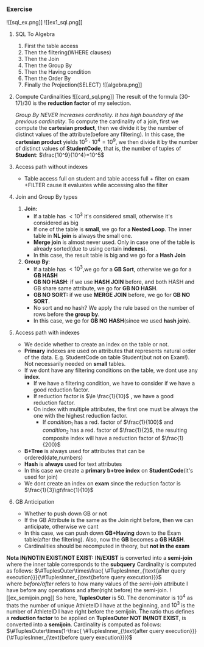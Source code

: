 ### Exercise
![[sql_ex.png]]
![[ex1_sql.png]]
1. SQL To Algebra
	1. First the table access
	2. Then the filtering(WHERE clauses)
	3. Then the Join
	4. Then the Group By
	5. Then the Having condition
	6. Then the Order By
	7. Finally the Projection(SELECT)
	![[algebra.png]]
2. Compute Cardinalities
   ![[card_sql.png]]
   The result of the formula (30-17)/30 is the **reduction factor** of my selection.
   
   *Group By NEVER increases cardinality. It has high boundary of the previous cardinality*.
	To compute the cardinality of a join, first we compute the **cartesian product**, then we divide it by the number of distinct values of the attribute(before any filtering).
	In this case, the **cartesian product** yields $10^5\cdot 10^4=10^9$, we then divide it by the number of distinct values of **StudentCode**, that is, the number of tuples of **Student**: $\frac{10^9}{10^4}=10^5$ 
3. Access path without indexes
	- Table access full on student and table access full + filter on exam
	+FILTER cause it evaluates while accessing also the filter
4. Join and Group By types
	1. **Join:**
		- If a table has $\lt 10^3$ it's considered small, otherwise it's considered as big
		- If one of the table is **small**, we go for a **Nested Loop**. The inner table in **NL join** is always the small one.
		- **Merge join** is almost never used. Only in case one of the table is already sorted(due to using certain **indexes**).
		- In this case, the result table is big and we go for a **Hash Join**
	2. **Group By**:
		- If a table has $\lt 10^3$,we go for a **GB Sort**, otherwise we go for a **GB HASH** 
		- **GB NO HASH**: if we use **HASH JOIN** before, and both HASH and GB share same attribute, we go for **GB NO HASH**.
		- **GB NO SORT:** if we use **MERGE JOIN** before, we go for **GB NO SORT**.
		- No sort and no hash? We apply the rule based on the number of rows before **the group by**.
		- In this case, we go for **GB NO HASH**(since we used **hash join**).
5. Access path with indexes
	- We decide whether to create an index on the table or not. 
	- **Primary** indexes are used on attributes that represents natural order of the data. E.g. StudentCode on table Student(but not on Exam!). Not necessarily needed on **small** tables.
	- If we dont have any filtering conditions on the table, we dont use any **index**.
		- If we have a filtering condition, we have to consider if we have a good reduction factor. 
		- If reduction factor is $\le \frac{1}{10}$ , we have a good reduction factor.
		- On index with multiple attributes, the first one must be always the one with the highest reduction factor.
			- If $condition_1$ has a red. factor of $\frac{1}{100}$ and $condition_2$ has a red. factor of $\frac{1}{2}$, the resulting composite index will have a reduction factor of $\frac{1}{200}$ 
	- **B+Tree** is always used for attributes that can be ordered(date,numbers)
	- **Hash** is **always** used for text attributes
	- In this case we create a **primary b+tree index** on **StudentCode**(it's used for join)
	- We dont create an index on **exam** since the reduction factor is $\frac{1}{3}\gt\frac{1}{10}$ 
6. GB Anticipation
	- Whether to push down GB or not
	- If the GB Attribute is the same as the Join right before, then we can anticipate, otherwise we cant
	- In this case, we can push down **GB+Having** down to the Exam table(after the filtering). Also, now the **GB** becomes a **GB HASH**.
	- Cardinalities should be recomputed in theory, but **not in the exam**

**Nota IN/NOTIN EXIST/NOT EXIST:**  **IN/EXIST** is converted into a **semi-join** where the inner table corresponds to the **subquery**
Cardinality is computed as follows: $\#TuplesOuter\times\frac{ \#TuplesInner_{\text{after query execution}}}{\#TuplesInner_{\text{before query execution}}}$   
where *before/after* refers to how many values of the *semi-join* attribute I have before any operations and after(right before) the semi-join.
![[ex_semijoin.png]]
So here, **TuplesOuter** is $50$. The denominator is $10^4$ as thats the number of unique AthleteID I have at the beginning, and $10^3$ is the number of AthleteID I have right before the semijoin.
The ratio thus defines a **reduction factor** to be applied on **TuplesOuter**
**NOT IN/NOT EXIST**, is converted into a **semijoin**.
Cardinality is computed as follows: 
$\#TuplesOuter\times(1-\frac{ \#TuplesInner_{\text{after query execution}}}{\#TuplesInner_{\text{before query execution}}})$  